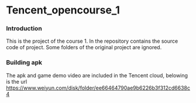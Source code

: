 # Tencent_opencourse_1
### Introduction
This is the project of the course 1. In the repository contains the source code of project. Some folders of the original project are ignored.

### Building apk
The apk and game demo video are included in the Tencent cloud, belowing is the url
https://www.weiyun.com/disk/folder/ee66464790ae9b6226b3f312cd6638c4
